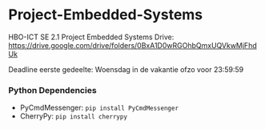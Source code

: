 # Project-Embedded-Systems
HBO-ICT SE 2.1 Project Embedded Systems 
Drive: https://drive.google.com/drive/folders/0BxA1D0wRGOhbQmxUQVkwMjFhdUk

Deadline eerste gedeelte:
Woensdag in de vakantie ofzo voor 23:59:59

### Python Dependencies
* PyCmdMessenger: `pip install PyCmdMessenger`
* CherryPy: `pip install cherrypy`
